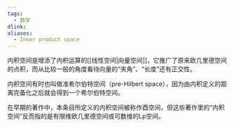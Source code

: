 ```yaml
---
tags:
  - 数学
dlink: 
aliases:
  - Inner product space
---
```

内积空间是增添了内积运算的[[线性空间|向量空间]]，它推广了原来欧几里德空间的点积，而从比较一般的角度看待向量的“夹角”、“长度”还有正交性。

内积空间有时也叫做准希尔伯特空间（pre-Hilbert space），因为由内积定义的距离完备化之后就会得到一个希尔伯特空间。

在早期的著作中，本条目所定义的内积空间被称作酉空间，但这些著作里的“内积空间”反而指的是有限维欧几里德空间或可数维的Lp空间。
